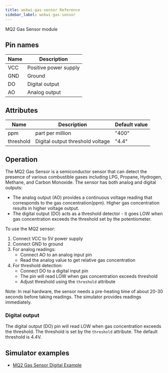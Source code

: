 ```yaml
---
title: wokwi-gas-sensor Reference
sidebar_label: wokwi-gas-sensor
---
```


MQ2 Gas Sensor module

<wokwi-gas-sensor />

## Pin names

| Name | Description           |
| ---- | --------------------- |
| VCC  | Positive power supply |
| GND  | Ground                |
| DO   | Digital output        |
| AO   | Analog output         |

## Attributes

| Name      | Description                           | Default value |
| --------- | ------------------------------------- | ------------- |
| ppm       |       part per million       | "400"         |
| threshold | Digital output threshold voltage      | "4.4"         |

## Operation

The MQ2 Gas Sensor is a semiconductor sensor that can detect the presence of various combustible gases including LPG, Propane, Hydrogen, Methane, and Carbon Monoxide. The sensor has both analog and digital outputs:

- The analog output (AO) provides a continuous voltage reading that corresponds to the gas concentration(ppm). Higher gas concentration results in higher voltage output.
- The digital output (DO) acts as a threshold detector - it goes LOW when gas concentration exceeds the threshold set by the potentiometer.

To use the MQ2 sensor:

1. Connect VCC to 5V power supply
2. Connect GND to ground
3. For analog readings:
   - Connect AO to an analog input pin
   - Read the analog value to get relative gas concentration
4. For threshold detection:
   - Connect DO to a digital input pin
   - The pin will read LOW when gas concentration exceeds threshold
   - Adjust threshold using the `threshold` attribute

Note: In real hardware, the sensor needs a pre-heating time of about 20-30 seconds before taking readings. The simulator provides readings immediately.


### Digital output

The digital output (DO) pin will read LOW when gas concentration exceeds the threshold. The threshold is set by the `threshold` attribute. The default threshold is 4.4V.


## Simulator examples

- [MQ2 Gas Sensor Digital Example](https://wokwi.com/projects/424318978955716609)
